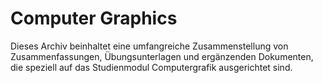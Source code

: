 # Computer Graphics

Dieses Archiv beinhaltet eine umfangreiche Zusammenstellung von Zusammenfassungen, Übungsunterlagen und ergänzenden
Dokumenten, die speziell auf das Studienmodul Computergrafik ausgerichtet sind.